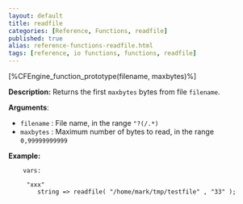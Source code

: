 ```yaml
---
layout: default
title: readfile
categories: [Reference, Functions, readfile]
published: true
alias: reference-functions-readfile.html
tags: [reference, io functions, functions, readfile]
---
```


[%CFEngine_function_prototype(filename, maxbytes)%]

**Description:** Returns the first `maxbytes` bytes from file `filename`.

**Arguments**:

* `filename` : File name, in the range `"?(/.*)`
* `maxbytes` : Maximum number of bytes to read, in the range `0,99999999999`

**Example:**

```cf3
    vars:

     "xxx"   
        string => readfile( "/home/mark/tmp/testfile" , "33" );
```

